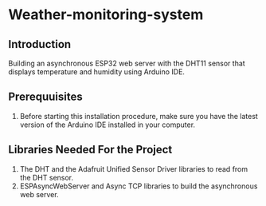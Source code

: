 # Weather-monitoring-system
## Introduction
Building an asynchronous ESP32 web server with the DHT11 sensor that displays temperature and humidity using Arduino IDE.
## Prerequuisites
1) Before starting this installation procedure, make sure you have the latest version of the Arduino IDE installed in your computer.
## Libraries Needed For the Project
1) The DHT and the Adafruit Unified Sensor Driver libraries to read from the DHT sensor.
2) ESPAsyncWebServer and Async TCP libraries to build the asynchronous web server.
